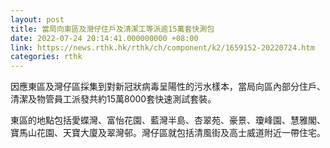 ```yaml
---
layout: post
title: 當局向東區及灣仔住戶及清潔工等派逾15萬套快測包
date: 2022-07-24 20:14:41.000000000 +08:00
link: https://news.rthk.hk/rthk/ch/component/k2/1659152-20220724.htm
categories: rthk
---
```


因應東區及灣仔區採集到對新冠狀病毒呈陽性的污水樣本，當局向區內部分住戶、清潔及物管員工派發共約15萬8000套快速測試套裝。

東區的地點包括愛蝶灣、富怡花園、藍灣半島、杏翠苑、豪景、瓊峰園、慧雅閣、寶馬山花園、天寶大廈及翠灣邨。灣仔區就包括清風街及高士威道附近一帶住宅。
